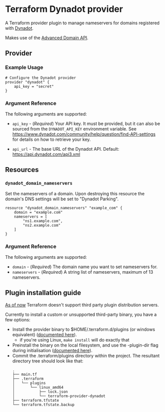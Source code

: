 # Terraform Dynadot provider

A Terraform provider plugin to manage nameservers for domains registered
with [Dynadot](https://www.dynadot.com/).

Makes use of the [Advanced Domain API](https://www.dynadot.com/domain/api3.html).

## Provider

### Example Usage

```hcl
# Configure the Dynadot provider
provider "dynadot" {
    api_key = "secret"
}
```

### Argument Reference

The following arguments are supported:

 * `api_key` - (*Required*) Your API key. It must be provided, but it can also
   be sourced from the `DYNADOT_API_KEY` environment variable.
   See https://www.dynadot.com/community/help/question/find-API-settings for
   details on how to retrieve your key.

 * `api_url` - The base URL of the Dynadot API.
   Default: https://api.dynadot.com/api3.xml

## Resources

### `dynadot_domain_nameservers`

Set the nameservers of a domain. Upon destroying this resource the domain's DNS settings will be set to "Dynadot Parking".

```hcl
resource "dynadot_domain_nameservers" "example_com" {
    domain = "example.com"
    nameservers = [
        "ns1.example.com",
        "ns2.example.com"
    ]
}
```

### Argument Reference

The following arguments are supported:

 * `domain` - (*Required*) The domain name you want to set nameservers for.
 * `nameservers` - (*Required*) A string list of nameservers, maximum of 13
   nameservers.
   
   
## Plugin installation guide

[As of now](https://github.com/hashicorp/terraform/issues/15252) Terraform doesn't support third party plugin distribution servers.
 
Currently to install a custom or unsupported third-party binary, you have a few options:

* Install the provider binary to $HOME/.terraform.d/plugins (or windows equivalent) ([documented here](https://www.terraform.io/docs/configuration/providers.html#third-party-plugins)).
    * if you're using Linux, `make install` will do exactly that
* Preinstall the binary on the local filesystem, and use the -plugin-dir flag during initialisation ([documented here](https://learn.hashicorp.com/terraform/development/running-terraform-in-automation#terraform-init-input-false-plugin-dir-usr-lib-custom-terraform-plugins)).
* Commit the .terraform/plugins directory within the project. The resultant directory tree should look like that: 
    ```text
    .
    ├── main.tf
    ├── .terraform
    │   └── plugins
    │       └── linux_amd64
    │           ├── lock.json
    │           └── terraform-provider-dynadot
    ├── terraform.tfstate
    └── terraform.tfstate.backup
    
    ```
